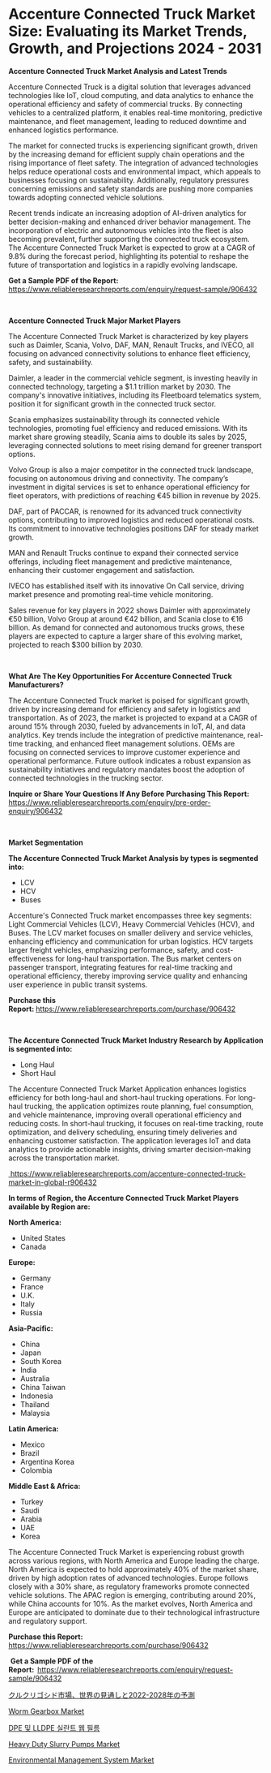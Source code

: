 <p><h1>Accenture Connected Truck Market Size: Evaluating its Market Trends, Growth, and Projections 2024 - 2031</h1></p><p><strong>Accenture Connected Truck Market Analysis and Latest Trends</strong></p>
<p><p>Accenture Connected Truck is a digital solution that leverages advanced technologies like IoT, cloud computing, and data analytics to enhance the operational efficiency and safety of commercial trucks. By connecting vehicles to a centralized platform, it enables real-time monitoring, predictive maintenance, and fleet management, leading to reduced downtime and enhanced logistics performance.</p><p>The market for connected trucks is experiencing significant growth, driven by the increasing demand for efficient supply chain operations and the rising importance of fleet safety. The integration of advanced technologies helps reduce operational costs and environmental impact, which appeals to businesses focusing on sustainability. Additionally, regulatory pressures concerning emissions and safety standards are pushing more companies towards adopting connected vehicle solutions.</p><p>Recent trends indicate an increasing adoption of AI-driven analytics for better decision-making and enhanced driver behavior management. The incorporation of electric and autonomous vehicles into the fleet is also becoming prevalent, further supporting the connected truck ecosystem. The Accenture Connected Truck Market is expected to grow at a CAGR of 9.8% during the forecast period, highlighting its potential to reshape the future of transportation and logistics in a rapidly evolving landscape.</p></p>
<p><strong>Get a Sample PDF of the Report:&nbsp;</strong> <a href="https://www.reliableresearchreports.com/enquiry/request-sample/906432">https://www.reliableresearchreports.com/enquiry/request-sample/906432</a></p>
<p>&nbsp;</p>
<p><strong>Accenture Connected Truck Major Market Players</strong></p>
<p><p>The Accenture Connected Truck Market is characterized by key players such as Daimler, Scania, Volvo, DAF, MAN, Renault Trucks, and IVECO, all focusing on advanced connectivity solutions to enhance fleet efficiency, safety, and sustainability. </p><p>Daimler, a leader in the commercial vehicle segment, is investing heavily in connected technology, targeting a $1.1 trillion market by 2030. The company's innovative initiatives, including its Fleetboard telematics system, position it for significant growth in the connected truck sector.</p><p>Scania emphasizes sustainability through its connected vehicle technologies, promoting fuel efficiency and reduced emissions. With its market share growing steadily, Scania aims to double its sales by 2025, leveraging connected solutions to meet rising demand for greener transport options.</p><p>Volvo Group is also a major competitor in the connected truck landscape, focusing on autonomous driving and connectivity. The company’s investment in digital services is set to enhance operational efficiency for fleet operators, with predictions of reaching €45 billion in revenue by 2025.</p><p>DAF, part of PACCAR, is renowned for its advanced truck connectivity options, contributing to improved logistics and reduced operational costs. Its commitment to innovative technologies positions DAF for steady market growth.</p><p>MAN and Renault Trucks continue to expand their connected service offerings, including fleet management and predictive maintenance, enhancing their customer engagement and satisfaction.</p><p>IVECO has established itself with its innovative On Call service, driving market presence and promoting real-time vehicle monitoring.</p><p>Sales revenue for key players in 2022 shows Daimler with approximately €50 billion, Volvo Group at around €42 billion, and Scania close to €16 billion. As demand for connected and autonomous trucks grows, these players are expected to capture a larger share of this evolving market, projected to reach $300 billion by 2030.</p></p>
<p>&nbsp;</p>
<p><strong>What Are The Key Opportunities For Accenture Connected Truck Manufacturers?</strong></p>
<p><p>The Accenture Connected Truck market is poised for significant growth, driven by increasing demand for efficiency and safety in logistics and transportation. As of 2023, the market is projected to expand at a CAGR of around 15% through 2030, fueled by advancements in IoT, AI, and data analytics. Key trends include the integration of predictive maintenance, real-time tracking, and enhanced fleet management solutions. OEMs are focusing on connected services to improve customer experience and operational performance. Future outlook indicates a robust expansion as sustainability initiatives and regulatory mandates boost the adoption of connected technologies in the trucking sector.</p></p>
<p><strong>Inquire or Share Your Questions If Any Before Purchasing This Report:</strong> <a href="https://www.reliableresearchreports.com/enquiry/pre-order-enquiry/906432">https://www.reliableresearchreports.com/enquiry/pre-order-enquiry/906432</a></p>
<p>&nbsp;</p>
<p><strong>Market Segmentation</strong></p>
<p><strong>The Accenture Connected Truck Market Analysis by types is segmented into:</strong></p>
<p><ul><li>LCV</li><li>HCV</li><li>Buses</li></ul></p>
<p><p>Accenture's Connected Truck market encompasses three key segments: Light Commercial Vehicles (LCV), Heavy Commercial Vehicles (HCV), and Buses. The LCV market focuses on smaller delivery and service vehicles, enhancing efficiency and communication for urban logistics. HCV targets larger freight vehicles, emphasizing performance, safety, and cost-effectiveness for long-haul transportation. The Bus market centers on passenger transport, integrating features for real-time tracking and operational efficiency, thereby improving service quality and enhancing user experience in public transit systems.</p></p>
<p><strong>Purchase this Report:&nbsp;</strong><a href="https://www.reliableresearchreports.com/purchase/906432">https://www.reliableresearchreports.com/purchase/906432</a></p>
<p>&nbsp;</p>
<p><strong>The Accenture Connected Truck Market Industry Research by Application is segmented into:</strong></p>
<p><ul><li>Long Haul</li><li>Short Haul</li></ul></p>
<p><p>The Accenture Connected Truck Market Application enhances logistics efficiency for both long-haul and short-haul trucking operations. For long-haul trucking, the application optimizes route planning, fuel consumption, and vehicle maintenance, improving overall operational efficiency and reducing costs. In short-haul trucking, it focuses on real-time tracking, route optimization, and delivery scheduling, ensuring timely deliveries and enhancing customer satisfaction. The application leverages IoT and data analytics to provide actionable insights, driving smarter decision-making across the transportation market.</p></p>
<p><a href="https://www.reliableresearchreports.com/accenture-connected-truck-market-in-global-r906432">&nbsp;https://www.reliableresearchreports.com/accenture-connected-truck-market-in-global-r906432</a></p>
<p><strong>In terms of Region, the Accenture Connected Truck Market Players available by Region are:</strong></p>
<p>
    <p> <strong> North America: </strong>
        <ul>
            <li>United States</li>
            <li>Canada</li>
        </ul>
        </p> 
    <p> <strong> Europe: </strong>
        <ul>
            <li>Germany</li>
            <li>France</li>
            <li>U.K.</li>
            <li>Italy</li>
            <li>Russia</li>
        </ul>
        </p> 
    <p> <strong> Asia-Pacific: </strong>
        <ul>
            <li>China</li>
            <li>Japan</li>
            <li>South Korea</li>
            <li>India</li>
            <li>Australia</li>
            <li>China Taiwan</li>
            <li>Indonesia</li>
            <li>Thailand</li>
            <li>Malaysia</li>
        </ul>
        </p> 
    <p> <strong> Latin America: </strong>
        <ul>
            <li>Mexico</li>
            <li>Brazil</li>
            <li>Argentina Korea</li>
            <li>Colombia</li>
        </ul>
        </p> 
    <p> <strong> Middle East & Africa: </strong>
        <ul>
            <li>Turkey</li>
            <li>Saudi</li>
            <li>Arabia</li>
            <li>UAE</li>
            <li>Korea</li>
        </ul>
    </p>
    </p>
<p><p>The Accenture Connected Truck Market is experiencing robust growth across various regions, with North America and Europe leading the charge. North America is expected to hold approximately 40% of the market share, driven by high adoption rates of advanced technologies. Europe follows closely with a 30% share, as regulatory frameworks promote connected vehicle solutions. The APAC region is emerging, contributing around 20%, while China accounts for 10%. As the market evolves, North America and Europe are anticipated to dominate due to their technological infrastructure and regulatory support.</p></p>
<p><strong>Purchase this Report: </strong><a href="https://www.reliableresearchreports.com/purchase/906432">https://www.reliableresearchreports.com/purchase/906432</a></p>
<p>&nbsp;<strong>Get a Sample PDF of the Report:&nbsp;&nbsp;</strong><a href="https://www.reliableresearchreports.com/enquiry/request-sample/906432">https://www.reliableresearchreports.com/enquiry/request-sample/906432</a></p>
<p><strong></strong></p>
<p><p><a href="https://medium.com/@shawnsmihv6/curculigoside-market-global-outlook-and-forecast-2022-2028-a17ad18347d6?postPublishedType=initial">クルクリゴシド市場、世界の見通しと2022-2028年の予測</a></p><p><a href="https://medium.com/@samirmayert67/this-worm-gearbox-market-research-report-evaluates-the-key-market-trends-drivers-and-affecting-387950808597">Worm Gearbox Market</a></p><p><a href="https://medium.com/@daniedoyle89/%EC%84%B8%EA%B3%84-dpe-lldpe-sealant-web-films-market-%EC%9D%80-2024%EC%97%90%EC%84%9C-2031%EB%A1%9C-%EC%97%B0%ED%8F%89%EA%B7%A0-%EC%A6%9D%EA%B0%80%EC%9C%A8%EC%9D%84-%EB%B3%B4%EC%9D%BC-%EA%B2%83%EC%9C%BC%EB%A1%9C-%EC%98%88%EC%83%81%EB%90%A9%EB%8B%88%EB%8B%A4-36a5eb462023">DPE 및 LLDPE 실란트 웹 필름</a></p><p><a href="https://www.linkedin.com/pulse/what-innovations-market-trends-shaping-heavy-duty-slurry-pumps-3gdff?trackingId=N7re8ogrTtCjWI8CQg%2BrOQ%3D%3D">Heavy Duty Slurry Pumps Market</a></p><p><a href="https://www.linkedin.com/pulse/global-environmental-management-system-market-status-2024--znnzf?trackingId=H59RXaMDREyO369IjL%2FfqA%3D%3D">Environmental Management System Market</a></p></p>